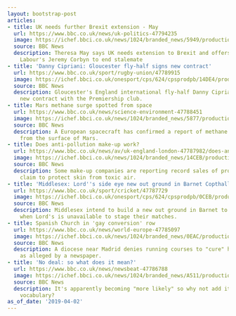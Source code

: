 ```yaml
---
layout: bootstrap-post
articles:
- title: UK needs further Brexit extension - May
  url: https://www.bbc.co.uk/news/uk-politics-47794235
  image: https://ichef.bbci.co.uk/news/1024/branded_news/5949/production/_106275822_68f1c4ca-0879-48a8-947c-f58114efa4d8.jpg
  source: BBC News
  description: Theresa May says UK needs extension to Brexit and offers to work with
    Labour's Jeremy Corbyn to end stalemate
- title: 'Danny Cipriani: Gloucester fly-half signs new contract'
  url: https://www.bbc.co.uk/sport/rugby-union/47789915
  image: https://ichef.bbci.co.uk/onesport/cps/624/cpsprodpb/14DE4/production/_106267458_cipriani.jpg
  source: BBC News
  description: Gloucester's England international fly-half Danny Cipriani signs a
    new contract with the Premiership club.
- title: Mars methane surge spotted from space
  url: https://www.bbc.co.uk/news/science-environment-47788451
  image: https://ichef.bbci.co.uk/news/1024/branded_news/5877/production/_106274622_mars_express.jpg
  source: BBC News
  description: A European spacecraft has confirmed a report of methane being released
    from the surface of Mars.
- title: Does anti-pollution make-up work?
  url: https://www.bbc.co.uk/news/av/uk-england-london-47787982/does-anti-pollution-make-up-work
  image: https://ichef.bbci.co.uk/news/1024/branded_news/14CEB/production/_106272258_p0759j3d.jpg
  source: BBC News
  description: Some make-up companies are reporting record sales of products which
    claim to protect skin from toxic air.
- title: 'Middlesex: Lord''s side eye new out ground in Barnet Copthall'
  url: https://www.bbc.co.uk/sport/cricket/47787729
  image: https://ichef.bbci.co.uk/onesport/cps/624/cpsprodpb/0CEB/production/_106270330_lord'smediacentre.jpg
  source: BBC News
  description: Middlesex intend to build a new out ground in Barnet to use as a base
    when Lord's is unavailable to stage their matches.
- title: Spanish Church in 'gay conversion' row
  url: https://www.bbc.co.uk/news/world-europe-47785097
  image: https://ichef.bbci.co.uk/news/1024/branded_news/0EAC/production/_106265730_praygetty05.jpg
  source: BBC News
  description: A diocese near Madrid denies running courses to "cure" homosexuals,
    as alleged by a newspaper.
- title: 'No deal: so what does it mean?'
  url: https://www.bbc.co.uk/news/newsbeat-47786788
  image: https://ichef.bbci.co.uk/news/1024/branded_news/A511/production/_106275224_9d454707-7c75-45cd-9cab-e1ca9ae320bc.jpg
  source: BBC News
  description: It's apparently becoming "more likely" so why not add it to your Brexit
    vocabulary?
as_of_date: '2019-04-02'
---
```


